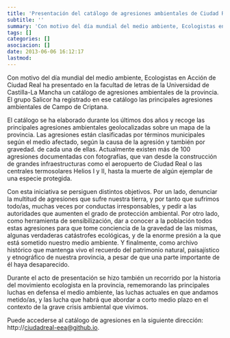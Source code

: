 ```yaml
---
title: 'Presentación del catálogo de agresiones ambientales de Ciudad Real'
subtitle: ''
summary: 'Con motivo del día mundial del medio ambiente, Ecologistas en Acción de Ciudad Real ha presentado en la facultad de letras de la Universidad de Castilla-La Mancha un catálogo de agresiones ambientales de la provincia. El grupo Salicor ha registrado en ese catálogo las principales agresiones ambientales de Campo de Criptana.'
tags: []
categories: []
asociacion: []
date: 2013-06-06 16:12:17
lastmod:
---
```


Con motivo del día mundial del medio ambiente, Ecologistas en Acción de Ciudad Real ha presentado en la facultad de letras de la Universidad de Castilla-La Mancha un catálogo de agresiones ambientales de la provincia. El grupo Salicor ha registrado en ese catálogo las principales agresiones ambientales de Campo de Criptana. 



El catálogo se ha elaborado durante los últimos dos años y recoge las principales agresiones ambientales geolocalizadas sobre un mapa de la provincia. Las agresiones están clasificadas por términos municipales según el medio afectado, según la causa de la agresión y también por gravedad. de cada una de ellas. Actualmente existen más de 100 agresiones documentadas con fotografías, que van desde la construcción de grandes infraestructuras como el aeropuerto de Ciudad Real o las centrales termosolares Helios I y II, hasta la muerte de algún ejemplar de una especie protegida.

Con esta iniciativa se persiguen distintos objetivos. Por un lado, denunciar la multitud de agresiones que sufre nuestra tierra, y por tanto que sufrimos todo/as, muchas veces por conductas irresponsables, y pedir a las autoridades que aumenten el grado de protección ambiental. Por otro lado, como herramienta de sensibilización, dar a conocer a la población todos estas agresiones para que tome conciencia de la gravedad de las mismas, algunas verdaderas catástrofes ecológicas, y de la enorme presión a la que está sometido nuestro medio ambiente. Y finalmente, como archivo histórico que mantenga vivo el recuerdo del patrimonio natural, paisajístico y etnográfico de nuestra provincia, a pesar de que una parte importante de él haya desaparecido.

Durante el acto de presentación se hizo también un recorrido por la historia del movimiento ecologista en la provincia, rememorando las principales luchas en defensa el medio ambiente, las luchas actuales en que andamos metido/as, y las lucha que habrá que abordar a corto medio plazo en el contexto de la grave crisis ambiental que vivimos.

Puede accederse al catálogo de agresiones en la siguiente dirección: http://ciudadreal-eea@github.io.